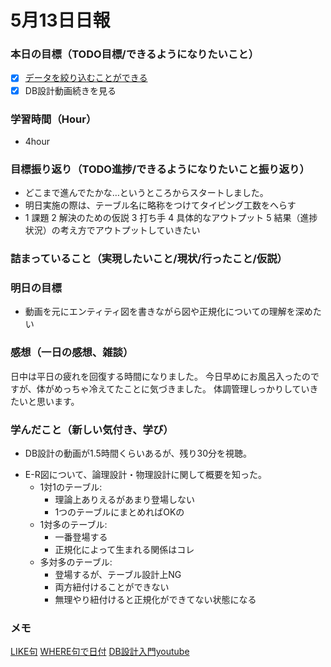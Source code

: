 # 5月13日日報

### **本日の目標（TODO目標/できるようになりたいこと）**
- [x] [データを絞り込むことができる](https://github.com/tamumisa/apprentice/tree/main/week_5-6)
- [x] DB設計動画続きを見る

### **学習時間（Hour）**
- 4hour

### **目標振り返り（TODO進捗/できるようになりたいこと振り返り）**
- どこまで進んでたかな…というところからスタートしました。
- 明日実施の際は、テーブル名に略称をつけてタイピング工数をへらす
- 1 課題 2 解決のための仮説 3 打ち手 4 具体的なアウトプット 5  結果（進捗状況）の考え方でアウトプットしていきたい

### **詰まっていること（実現したいこと/現状/行ったこと/仮説）**

### **明日の目標**
- 動画を元にエンティティ図を書きながら図や正規化についての理解を深めたい

### **感想（一日の感想、雑談）**
日中は平日の疲れを回復する時間になりました。
今日早めにお風呂入ったのですが、体がめっちゃ冷えてたことに気づきました。
体調管理しっかりしていきたいと思います。

### **学んだこと（新しい気付き、学び）**

- DB設計の動画が1.5時間くらいあるが、残り30分を視聴。
* E-R図について、論理設計・物理設計に関して概要を知った。
  * 1対1のテーブル:
    * 理論上ありえるがあまり登場しない
    * 1つのテーブルにまとめればOKの
  * 1対多のテーブル:
    * 一番登場する
    * 正規化によって生まれる関係はコレ
  * 多対多のテーブル:
    * 登場するが、テーブル設計上NG
    * 両方紐付けることができない
    * 無理やり紐付けると正規化ができてない状態になる

### **メモ**
[LIKE句](https://www.bold.ne.jp/engineer-club/sql-like#i-3) 
[WHERE句で日付](https://style.potepan.com/articles/24654.html#SQL4)
[DB設計入門youtube](https://www.youtube.com/watch?v=Yg546Zua39A)

